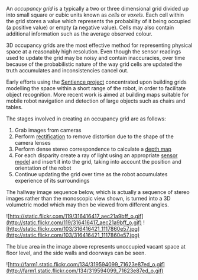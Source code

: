 An _occupancy grid_ is a typically a two or three dimensional grid divided up into small square or cubic units known as _cells_ or _voxels_.  Each cell within the grid stores a value which represents the probability of it being occupied (a positive value) or empty (a negative value).  Cells may also contain additional information such as the average observed colour.

3D occupancy grids are the most effective method for representing physical space at a reasonably high resolution.  Even though the sensor readings used to update the grid may be noisy and contain inaccuracies, over time because of the probabilistic nature of the way grid cells are updated the truth accumulates and inconsistencies cancel out.

Early efforts using the [Sentience project](http://sluggish.uni.cc/sentience/sentience.htm) concentrated upon building grids modelling the space within a short range of the robot, in order to facilitate object recognition.  More recent work is aimed at building maps suitable for mobile robot navigation and detection of large objects such as chairs and tables.

The stages involved in creating an occupancy grid are as follows:

  1. Grab images from cameras
  1. Perform [rectification](ImageRectification.md) to remove distortion due to the shape of the camera lenses
  1. Perform dense stereo correspondence to calculate a [depth map](DisparityMap.md)
  1. For each disparity create a ray of light using an appropriate [sensor model](StereoSensorModel.md) and insert it into the grid, taking into account the position and orientation of the robot
  1. Continue updating the grid over time as the robot accumulates experience of its surroundings

The hallway image sequence below, which is actually a sequence of stereo images rather than the monoscopic view shown, is turned into a 3D volumetric model which may then be viewed from different angles.

![http://static.flickr.com/119/316416417_aec21a9bff_o.gif](http://static.flickr.com/119/316416417_aec21a9bff_o.gif)
![http://static.flickr.com/103/316416421_1117860e57.jpg](http://static.flickr.com/103/316416421_1117860e57.jpg)

The blue area in the image above represents unoccupied vacant space at floor level, and the side walls and doorways can be seen.

![http://farm1.static.flickr.com/134/319594099_71623e87ed_o.gif](http://farm1.static.flickr.com/134/319594099_71623e87ed_o.gif)